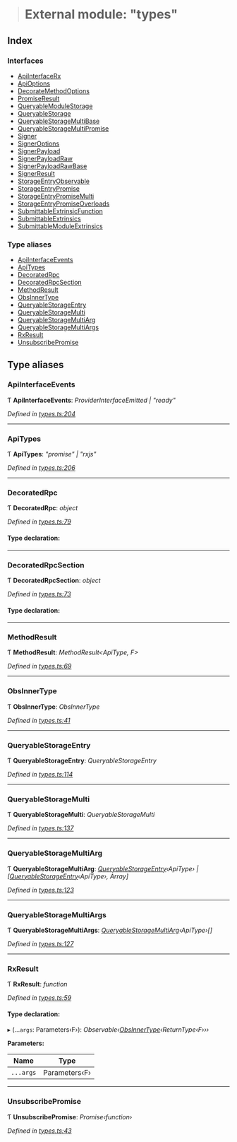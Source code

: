 > # External module: "types"

## Index

### Interfaces

* [ApiInterfaceRx](../interfaces/_types_.apiinterfacerx.md)
* [ApiOptions](../interfaces/_types_.apioptions.md)
* [DecorateMethodOptions](../interfaces/_types_.decoratemethodoptions.md)
* [PromiseResult](../interfaces/_types_.promiseresult.md)
* [QueryableModuleStorage](../interfaces/_types_.queryablemodulestorage.md)
* [QueryableStorage](../interfaces/_types_.queryablestorage.md)
* [QueryableStorageMultiBase](../interfaces/_types_.queryablestoragemultibase.md)
* [QueryableStorageMultiPromise](../interfaces/_types_.queryablestoragemultipromise.md)
* [Signer](../interfaces/_types_.signer.md)
* [SignerOptions](../interfaces/_types_.signeroptions.md)
* [SignerPayload](../interfaces/_types_.signerpayload.md)
* [SignerPayloadRaw](../interfaces/_types_.signerpayloadraw.md)
* [SignerPayloadRawBase](../interfaces/_types_.signerpayloadrawbase.md)
* [SignerResult](../interfaces/_types_.signerresult.md)
* [StorageEntryObservable](../interfaces/_types_.storageentryobservable.md)
* [StorageEntryPromise](../interfaces/_types_.storageentrypromise.md)
* [StorageEntryPromiseMulti](../interfaces/_types_.storageentrypromisemulti.md)
* [StorageEntryPromiseOverloads](../interfaces/_types_.storageentrypromiseoverloads.md)
* [SubmittableExtrinsicFunction](../interfaces/_types_.submittableextrinsicfunction.md)
* [SubmittableExtrinsics](../interfaces/_types_.submittableextrinsics.md)
* [SubmittableModuleExtrinsics](../interfaces/_types_.submittablemoduleextrinsics.md)

### Type aliases

* [ApiInterfaceEvents](_types_.md#apiinterfaceevents)
* [ApiTypes](_types_.md#apitypes)
* [DecoratedRpc](_types_.md#decoratedrpc)
* [DecoratedRpcSection](_types_.md#decoratedrpcsection)
* [MethodResult](_types_.md#methodresult)
* [ObsInnerType](_types_.md#obsinnertype)
* [QueryableStorageEntry](_types_.md#queryablestorageentry)
* [QueryableStorageMulti](_types_.md#queryablestoragemulti)
* [QueryableStorageMultiArg](_types_.md#queryablestoragemultiarg)
* [QueryableStorageMultiArgs](_types_.md#queryablestoragemultiargs)
* [RxResult](_types_.md#rxresult)
* [UnsubscribePromise](_types_.md#unsubscribepromise)

## Type aliases

###  ApiInterfaceEvents

Ƭ **ApiInterfaceEvents**: *ProviderInterfaceEmitted | "ready"*

*Defined in [types.ts:204](https://github.com/polkadot-js/api/blob/a47b2ec/packages/api/src/types.ts#L204)*

___

###  ApiTypes

Ƭ **ApiTypes**: *"promise" | "rxjs"*

*Defined in [types.ts:206](https://github.com/polkadot-js/api/blob/a47b2ec/packages/api/src/types.ts#L206)*

___

###  DecoratedRpc

Ƭ **DecoratedRpc**: *object*

*Defined in [types.ts:79](https://github.com/polkadot-js/api/blob/a47b2ec/packages/api/src/types.ts#L79)*

#### Type declaration:

___

###  DecoratedRpcSection

Ƭ **DecoratedRpcSection**: *object*

*Defined in [types.ts:73](https://github.com/polkadot-js/api/blob/a47b2ec/packages/api/src/types.ts#L73)*

#### Type declaration:

___

###  MethodResult

Ƭ **MethodResult**: *MethodResult<ApiType, F>*

*Defined in [types.ts:69](https://github.com/polkadot-js/api/blob/a47b2ec/packages/api/src/types.ts#L69)*

___

###  ObsInnerType

Ƭ **ObsInnerType**: *ObsInnerType<O>*

*Defined in [types.ts:41](https://github.com/polkadot-js/api/blob/a47b2ec/packages/api/src/types.ts#L41)*

___

###  QueryableStorageEntry

Ƭ **QueryableStorageEntry**: *QueryableStorageEntry<ApiType>*

*Defined in [types.ts:114](https://github.com/polkadot-js/api/blob/a47b2ec/packages/api/src/types.ts#L114)*

___

###  QueryableStorageMulti

Ƭ **QueryableStorageMulti**: *QueryableStorageMulti<ApiType>*

*Defined in [types.ts:137](https://github.com/polkadot-js/api/blob/a47b2ec/packages/api/src/types.ts#L137)*

___

###  QueryableStorageMultiArg

Ƭ **QueryableStorageMultiArg**: *[QueryableStorageEntry](_types_.md#queryablestorageentry)‹ApiType› | [[QueryableStorageEntry](_types_.md#queryablestorageentry)‹ApiType›, Array]*

*Defined in [types.ts:123](https://github.com/polkadot-js/api/blob/a47b2ec/packages/api/src/types.ts#L123)*

___

###  QueryableStorageMultiArgs

Ƭ **QueryableStorageMultiArgs**: *[QueryableStorageMultiArg](_types_.md#queryablestoragemultiarg)‹ApiType›[]*

*Defined in [types.ts:127](https://github.com/polkadot-js/api/blob/a47b2ec/packages/api/src/types.ts#L127)*

___

###  RxResult

Ƭ **RxResult**: *function*

*Defined in [types.ts:59](https://github.com/polkadot-js/api/blob/a47b2ec/packages/api/src/types.ts#L59)*

#### Type declaration:

▸ (...`args`: Parameters‹F›): *Observable‹[ObsInnerType](_types_.md#obsinnertype)‹ReturnType‹F›››*

**Parameters:**

Name | Type |
------ | ------ |
`...args` | Parameters‹F› |

___

###  UnsubscribePromise

Ƭ **UnsubscribePromise**: *Promise‹function›*

*Defined in [types.ts:43](https://github.com/polkadot-js/api/blob/a47b2ec/packages/api/src/types.ts#L43)*